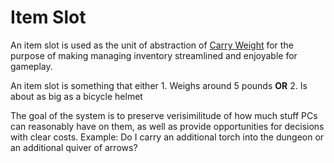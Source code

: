 # Item Slot

An item slot is used as the unit of abstraction of [Carry Weight](TTRPGs/The%20CDBTTRPG/Player%20Character%20Components/Derived%20Statistics/Carry%20Capacity.md) for the purpose of making managing inventory streamlined and enjoyable for gameplay. 

An item slot is something that either 
	1. Weighs around 5 pounds **OR** 
	2. Is about as big as a bicycle helmet 

The goal of the system is to preserve verisimilitude of how much stuff PCs can reasonably have on them, as well as provide opportunities for decisions with clear costs. Example: Do I carry an additional torch into the dungeon or an additional quiver of arrows?